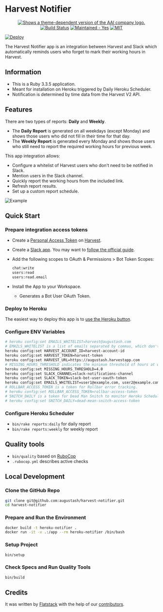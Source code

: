 # Harvest Notifier

<!-- markdownlint-disable MD033 -->
<div align="center">
    <a href="https://augustash.com" target="_blank">
        <picture>
            <source media="(prefers-color-scheme: dark)" srcset="https://augustash.s3.amazonaws.com/logos/ash-inline-invert-500.png">
            <source media="(prefers-color-scheme: light)" srcset="https://augustash.s3.amazonaws.com/logos/ash-inline-color-500.png">
            <img alt="Shows a theme-dependent version of the AAI company logo." src="https://augustash.s3.amazonaws.com/logos/ash-inline-color-500.png">
        </picture>
    </a>
</div>

<div align="center">
    <a href="https://augustash.semaphoreci.com/projects/harvest-notifier" target="_blank"><img src="https://augustash.semaphoreci.com/badges/harvest-notifier/branches/master.svg?style=shields&key=a4e5e3c5-b65b-4de2-bbbc-1756d2768995" alt="Build Status" /></a>
    <a href="https://github.com/augustash/harvest-notifier/graphs/commit-activity" target="_blank"><img src="https://img.shields.io/badge/maintained%3F-yes-brightgreen.svg?style=flat-square" alt="Maintained - Yes" /></a>
    <a href="https://opensource.org/licenses/MIT" target="_blank"><img alt="MIT" src="https://img.shields.io/badge/license-MIT-blue.svg" /></a>
</div>

[![Deploy](https://www.herokucdn.com/deploy/button.svg)](https://heroku.com/deploy?template=https://github.com/augustash/harvest-notifier)

The Harvest Notifier app is an integration between Harvest and Slack which automatically reminds users who forget to mark their working hours in Harvest.

## Information

- This is a Ruby 3.3.5 application.
- Meant for installation on Heroku triggered by Daily Heroku Scheduler.
- Notification is determined by time data from the Harvest V2 API.

## Features

There are two types of reports: **Daily** and **Weekly**.

- The **Daily Report** is generated on all weekdays (except Monday) and shows those users who did not fill in their time for that day.
- The **Weekly Report** is generated every Monday and shows those users who still need to report the required working hours for previous week.

This app integration allows:

- Configure a whitelist of Harvest users who don't need to be notified in Slack.
- Mention users in the Slack channel.
- Quickly report the working hours from the included link.
- Refresh report results.
- Set up a custom report schedule.

![Example](https://user-images.githubusercontent.com/49876756/86122099-e32be700-badf-11ea-8c0a-7cd86d047948.png)

## Quick Start

### Prepare integration access tokens

- Create a [Personal Access Token](https://id.getharvest.com/developers) on [Harvest](https://getharvest.com).
- Create a [Slack app](https://api.slack.com/apps). You may want to [follow the official guide](https://slack.com/intl/en-ru/resources/using-slack/app-launch).
- Add the following scopes to OAuth & Permissions > Bot Token Scopes:

    ```bash
    chat:write
    users:read
    users:read.email
    ```

- Install the App to your Workspace.
  - Generates a Bot User OAuth Token.

### Deploy to Heroku

The easiest way to deploy this app is to [use the Heroku button](https://heroku.com/deploy?template=https://github.com/augustash/harvest-notifier).

### Configure ENV Variables

```bash
# heroku config:set EMAILS_WHITELIST=harvest@augustash.com
# EMAILS_WHITELIST is a list of emails separated by commas, which don't need to be notified in Slack.
heroku config:set HARVEST_ACCOUNT_ID=harvest-account-id
heroku config:set HARVEST_TOKEN=harvest-token
heroku config:set HARVEST_URL=https://augustash.harvestapp.com
# MISSING_HOURS_THRESHOLD indicates the minimum threshold of hours at which the employee will not be notified in Slack.
heroku config:set MISSING_HOURS_THRESHOLD=4.0
heroku config:set SLACK_CHANNEL=slack-notifications-channel
heroku config:set SLACK_TOKEN=slack-bot-user-oauth-token
heroku config:set EMAILS_WHITELIST=user1@example.com, user2@example.com, user3@example.com
# ROLLBAR_ACCESS_TOKEN is a token for Rollbar error tracking.
# heroku config:set ROLLBAR_ACCESS_TOKEN=rollbar-access-token
# SNITCH_DAILY is a token for Dead Man Snitch to monitor Heroku Scheduler runs.
# heroku config:set SNITCH_DAILY=dead-mean-snitch-access-token
```

### Configure Heroku Scheduler

- ```bin/rake reports:daily``` for daily report
- ```bin/rake reports:weekly``` for weekly report

## Quality tools

- `bin/quality` based on [RuboCop](https://github.com/bbatsov/rubocop)
- `.rubocop.yml` describes active checks

## Local Development

### Сlone the GitHub Repo

```bash
git clone git@github.com:augustash/harvest-notifier.git
cd harvest-notifier
```

### Prepare and Run the Environment

```bash
docker build -t heroku-notifier .
docker run -it -v .:/app --rm heroku-notifier /bin/bash
```

### Setup Project

```bash
bin/setup
```

### Check Specs and Run Quality Tools

```bash
bin/build
```

## Credits

It was written by [Flatstack](http://www.flatstack.com) with the help of our
[contributors](http://github.com/fs/ruby-base/contributors).
